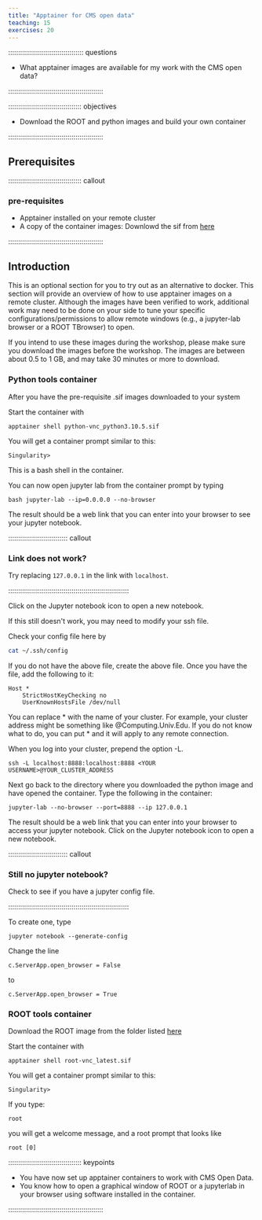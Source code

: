 ```yaml
---
title: "Apptainer for CMS open data"
teaching: 15
exercises: 20
---
```


:::::::::::::::::::::::::::::::::::::: questions 

- What apptainer images are available for my work with the CMS open data?

::::::::::::::::::::::::::::::::::::::::::::::::

::::::::::::::::::::::::::::::::::::: objectives

- Download the ROOT and python images and build your own container

::::::::::::::::::::::::::::::::::::::::::::::::


## Prerequisites

::::::::::::::::::::::::::::::::::::: callout

### pre-requisites

- Apptainer installed on your remote cluster
- A copy of the container images: Downlowd the sif from [here](https://cernbox.cern.ch/s/eOLXvywJ9EJUP3Q)

::::::::::::::::::::::::::::::::::::::::::::::::


## Introduction

This is an optional section for you to try out as an alternative to docker. This section will provide an overview of how to use apptainer images on a remote cluster. Although the images have been verified to work, additional work may need to be done on your side to tune your specific configurations/permissions to allow remote windows (e.g., a jupyter-lab browser or a ROOT TBrowser) to open. 

If you intend to use these images during the workshop, please make sure you download the images before the workshop. The images are between about 0.5 to 1 GB, and may take 30 minutes or more to download.


### Python tools container

After you have the pre-requisite .sif images downloaded to your system 

Start the container with

```
apptainer shell python-vnc_python3.10.5.sif
```

You will get a container prompt similar to this:

```
Singularity>
```

This is a bash shell in the container.

You can now open jupyter lab from the container prompt by typing

```
bash jupyter-lab --ip=0.0.0.0 --no-browser
```

The result should be a web link that you can enter into your browser to see your jupyter notebook.

:::::::::::::::::::::::::::::: callout

### Link does not work?

Try replacing `127.0.0.1` in the link with `localhost`.

:::::::::::::::::::::::::::::::::::::::::::::::::::::::::::::

Click on the Jupyter notebook icon to open a new notebook. 

If this still doesn't work, you may need to modify your ssh file.

Check your config file here by 

```bash
cat ~/.ssh/config
```

If you do not have the above file, create the above file. 
Once you have the file, add the following to it:

```
Host *
    StrictHostKeyChecking no
    UserKnownHostsFile /dev/null
```

You can replace * with the name of your cluster. For example, your cluster address might be something like @Computing.Univ.Edu. If you do not know what to do, you can put * and it will apply to any remote connection.

When you log into your cluster, prepend the option -L.

```
ssh -L localhost:8888:localhost:8888 <YOUR USERNAME>@YOUR_CLUSTER_ADDRESS
```

Next go back to the directory where you downloaded the python image and have opened the container. Type the following in the container: 

```
jupyter-lab --no-browser --port=8888 --ip 127.0.0.1
```

The result should be a web link that you can enter into your browser to access your jupyter notebook. Click on the Jupyter notebook icon to open a new notebook. 


:::::::::::::::::::::::::::::: callout

### Still no jupyter notebook?

Check to see if you have a jupyter config file. 

:::::::::::::::::::::::::::::::::::::::::::::::::::::::::::::

To create one, type
```
jupyter notebook --generate-config
```
Change the line 

```
c.ServerApp.open_browser = False
```
to 

```
c.ServerApp.open_browser = True
```

### ROOT tools container

Download the ROOT image from the folder listed [here](https://cernbox.cern.ch/s/eOLXvywJ9EJUP3Q)

Start the container with

```
apptainer shell root-vnc_latest.sif 
```

You will get a container prompt similar to this:

```
Singularity>
```

If you type:
```
root
```
you will get a welcome message, and a root prompt that looks like

```
root [0]
```


::::::::::::::::::::::::::::::::::::: keypoints 

- You have now set up apptainer containers to work with CMS Open Data.
- You know how to open a graphical window of ROOT or a jupyterlab in your browser using software installed in the container.

::::::::::::::::::::::::::::::::::::::::::::::::
